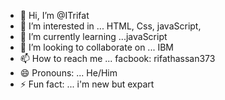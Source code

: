 - 👋 Hi, I’m @ITrifat
- 👀 I’m interested in ... HTML, Css, javaScript, 
- 🌱 I’m currently learning ...javaScript
- 💞️ I’m looking to collaborate on ... IBM 
- 📫 How to reach me ... facbook: rifathassan373
- 😄 Pronouns: ... He/Him 
- ⚡ Fun fact: ... i'm new but expart

<!---
ITrifat/ITrifat is a ✨ special ✨ repository because its `README.md` (this file) appears on your GitHub profile.
You can click the Preview link to take a look at your changes.
--->
